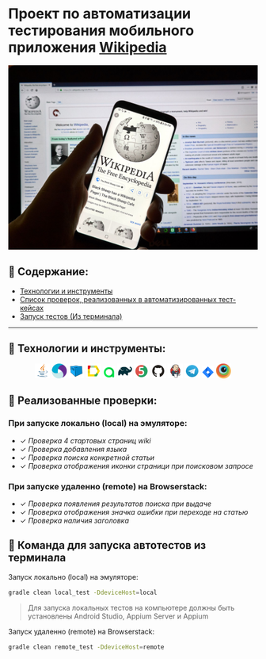 <h1 >Проект по автоматизации тестирования мобильного приложения <a href="https://github.com/wikimedia/apps-android-wikipedia/">Wikipedia</a></h1>
<p align="center">  
<img src="media/logo/WikiLogo.png" alt="MainLogo" width="950"/></a>  
</p>





## :scroll: Содержание:

- <a href="#tools">Технологии и инструменты</a>
- <a href="#checking">Список проверок, реализованных в автоматизированных тест-кейсах</a>
- <a href="#console">Запуск тестов (Из терминала)</a>

[//]: # (- <a href="#jenkins">Сборка в Jenkins</a>)

[//]: # (- <a href="#allureReport">Allure-отчет</a>)

[//]: # (- <a href="#allure">Интеграция с Allure TestOps</a>)

[//]: # (- <a href="#jira">Интеграция с Jira</a>)

[//]: # (- <a href="#tg"> Уведомление в Telegram о результатах выполнения автоматизированных тестов</a>)

[//]: # (- <a href="#movie">Видеопример прохождения тестов Browserstack</a>)

____
<a id="tools"></a>

## 🔨 Технологии и инструменты:
<p align="center">
<a href="https://www.java.com/"><img width="6%" title="Java" src="media/logo/Java.svg"></a>
<a href="https://appium.io/docs/en/2.4/"><img width="6%" title="Appium" src="media/logo/Appium.svg"></a>
<a href="https://aerokube.com/selenoid/"><img width="6%" title="Selenoid" src="media/logo/Selenoid.svg"></a>
<a href="https://github.com/allure-framework/allure2"><img width="6%" title="Allure Report" src="media/logo/Allure.svg"></a>
<a href="https://qameta.io/"><img width="5%" title="Allure TestOps" src="media/logo/Allure_TO.svg"></a>
<a href="https://gradle.org/"><img width="6%" title="Gradle" src="media/logo/Gradle.svg"></a>
<a href="https://junit.org/junit5/"><img width="6%" title="JUnit5" src="media/logo/Junit5.svg"></a>
<a href="https://github.com/"><img width="6%" title="GitHub" src="media/logo/GitHub.svg"></a>
<a href="https://www.jenkins.io/"><img width="6%" title="Jenkins" src="media/logo/Jenkins.svg"></a>
<a href="https://web.telegram.org/a/"><img width="6%" title="Telegram" src="media/logo/Telegram.svg"></a>
<a href="https://www.atlassian.com/ru/software/jira/"><img width="5%" title="Jira" src="media/logo/Jira.svg"></a>
<a href="https://www.browserstack.com/"><img width="6%" title="BrowserStack" src="media/logo/Browserstack.svg"></a>
</p>

## 🏁 Реализованные проверки:

### При запуске локально (local) на эмуляторе:

- ✓ *Проверка 4 стартовых страниц wiki*
- ✓ *Проверка добавления языка*
- ✓ *Проверка поиска конкретной статьи*
- ✓ *Проверка отображения иконки страници при поисковом запросе*



### При запуске удаленно (remote) на Browserstack:

- ✓ *Проверка появления результатов поиска при выдаче*
- ✓ *Проверка отображения значка ошибки при переходе на статью*
- ✓ *Проверка наличия заголовка*



## 🚀 Команда для запуска автотестов из терминала

Запуск локально (local) на эмуляторе:
```bash 
gradle clean local_test -DdeviceHost=local
```
> Для запуска локальных тестов на компьютере должны быть установлены Android Studio, Appium Server и Appium

Запуск удаленно (remote) на Browserstack:
```bash 
gradle clean remote_test -DdeviceHost=remote
```

